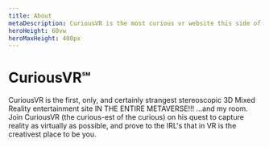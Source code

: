 ```yaml
---
title: About
metaDescription: CuriousVR is the most curious vr website this side of reality.
heroHeight: 60vw
heroMaxHeight: 400px
---
```


# CuriousVR℠
CuriousVR is the first, only, and certainly strangest stereoscopic 3D Mixed Reality entertainment site IN THE ENTIRE METAVERSE!!!
...and my room.
Join CuriousVR (the curious-est of the curious) on his quest to capture reality as virtually as possible, and prove to the IRL's that in VR is the creativest place to be you.





